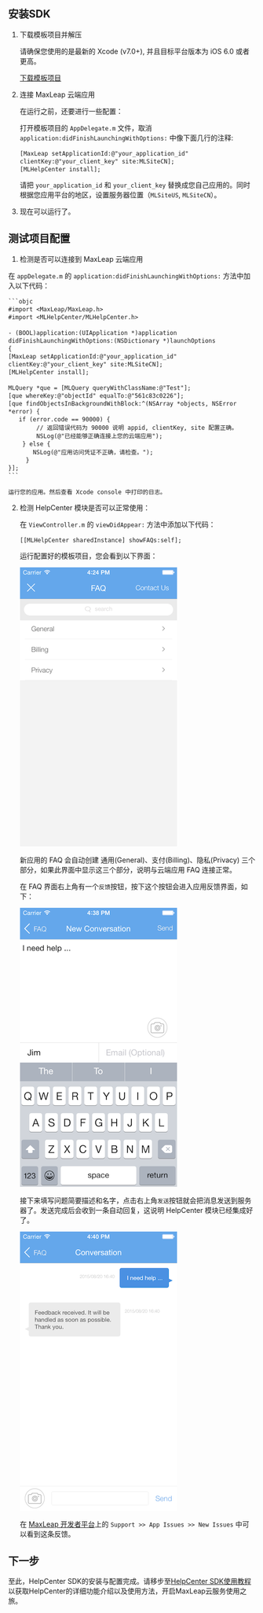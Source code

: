 
##	安装SDK

1. 下载模板项目并解压

	请确保您使用的是最新的 Xcode (v7.0+), 并且目标平台版本为 iOS 6.0 或者更高。

	<a class="download-sdk" href="https://github.com/MaxLeap/Demo-Support-iOS" target="_blank">下载模板项目</a>

2. 连接 MaxLeap 云端应用

	在运行之前，还要进行一些配置：

	打开模板项目的 `AppDelegate.m` 文件，取消 `application:didFinishLaunchingWithOptions:` 中像下面几行的注释:

	```objc
	[MaxLeap setApplicationId:@"your_application_id" clientKey:@"your_client_key" site:MLSiteCN];
	[MLHelpCenter install];
	```

	请把 `your_application_id` 和 `your_client_key` 替换成您自己应用的。同时根据您应用平台的地区，设置服务器位置（`MLSiteUS`, `MLSiteCN`）。
    
3. 现在可以运行了。
    
    
## 测试项目配置

1. 检测是否可以连接到 MaxLeap 云端应用

在 `appDelegate.m` 的 `application:didFinishLaunchingWithOptions:` 方法中加入以下代码：


	```objc
	#import <MaxLeap/MaxLeap.h>
	#import <MLHelpCenter/MLHelpCenter.h>
	
	- (BOOL)application:(UIApplication *)application 	didFinishLaunchingWithOptions:(NSDictionary *)launchOptions
	{
	[MaxLeap setApplicationId:@"your_application_id" 	clientKey:@"your_client_key" site:MLSiteCN];
	[MLHelpCenter install];

	MLQuery *que = [MLQuery queryWithClassName:@"Test"];
	[que whereKey:@"objectId" equalTo:@"561c83c0226"];
	[que findObjectsInBackgroundWithBlock:^(NSArray *objects, NSError *error) {
	   if (error.code == 90000) {
    		// 返回错误代码为 90000 说明 appid, clientKey, site 配置正确。
	     	NSLog(@"已经能够正确连接上您的云端应用");
   	    } else {
	       NSLog(@"应用访问凭证不正确，请检查。");
   		 }
	}];
	```

	运行您的应用。然后查看 Xcode console 中打印的日志。

2. 检测 HelpCenter 模块是否可以正常使用：
	
	在 `ViewController.m` 的 `viewDidAppear:` 方法中添加以下代码：

	```
	[[MLHelpCenter sharedInstance] showFAQs:self];
	```

	运行配置好的模板项目，您会看到以下界面：

	![ios_faq_view](../../../images/ios_faq_view.png)

	新应用的 FAQ 会自动创建 通用(General)、支付(Billing)、隐私(Privacy) 三个部分，如果此界面中显示这三个部分，说明与云端应用 FAQ 连接正常。

	在 FAQ 界面右上角有一个`反馈`按钮，按下这个按钮会进入应用反馈界面，如下：

	![ios_new_conversation_view](../../../images/ios_new_conversation_view.png)

	接下来填写问题简要描述和名字，点击右上角`发送`按钮就会把消息发送到服务器了。发送完成后会收到一条自动回复，这说明 HelpCenter 模块已经集成好了。

	![ios_issue_message_view](../../../images/ios_issue_message_view.png)

	在 [MaxLeap 开发者平台](https://maxleap.cn)上的 `Support >> App Issues >> New Issues` 中可以看到这条反馈。

## 下一步

至此，HelpCenter SDK的安装与配置完成。请移步至[HelpCenter SDK使用教程](ML_DOCS_GUIDE_LINK_PLACEHOLDER_IOS#SUPPORT_ZH)以获取HelpCenter的详细功能介绍以及使用方法，开启MaxLeap云服务使用之旅。